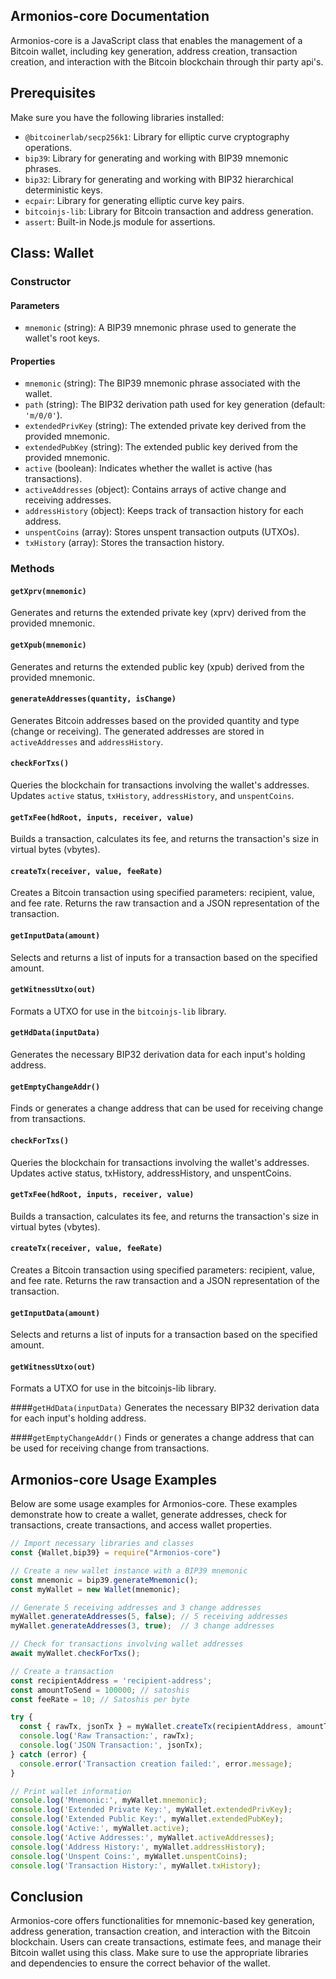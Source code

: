 ## Armonios-core Documentation

Armonios-core is a JavaScript class that enables the management of a Bitcoin wallet, including key generation, address creation, transaction creation, and interaction with the Bitcoin blockchain through thir party api's.

## Prerequisites

Make sure you have the following libraries installed:

- `@bitcoinerlab/secp256k1`: Library for elliptic curve cryptography operations.
- `bip39`: Library for generating and working with BIP39 mnemonic phrases.
- `bip32`: Library for generating and working with BIP32 hierarchical deterministic keys.
- `ecpair`: Library for generating elliptic curve key pairs.
- `bitcoinjs-lib`: Library for Bitcoin transaction and address generation.
- `assert`: Built-in Node.js module for assertions.

## Class: Wallet

### Constructor

#### Parameters

- `mnemonic` (string): A BIP39 mnemonic phrase used to generate the wallet's root keys.

#### Properties

- `mnemonic` (string): The BIP39 mnemonic phrase associated with the wallet.
- `path` (string): The BIP32 derivation path used for key generation (default: `'m/0/0'`).
- `extendedPrivKey` (string): The extended private key derived from the provided mnemonic.
- `extendedPubKey` (string): The extended public key derived from the provided mnemonic.
- `active` (boolean): Indicates whether the wallet is active (has transactions).
- `activeAddresses` (object): Contains arrays of active change and receiving addresses.
- `addressHistory` (object): Keeps track of transaction history for each address.
- `unspentCoins` (array): Stores unspent transaction outputs (UTXOs).
- `txHistory` (array): Stores the transaction history.

### Methods

#### `getXprv(mnemonic)`

Generates and returns the extended private key (xprv) derived from the provided mnemonic.

#### `getXpub(mnemonic)`

Generates and returns the extended public key (xpub) derived from the provided mnemonic.

#### `generateAddresses(quantity, isChange)`

Generates Bitcoin addresses based on the provided quantity and type (change or receiving). The generated addresses are stored in `activeAddresses` and `addressHistory`.

#### `checkForTxs()`

Queries the blockchain for transactions involving the wallet's addresses. Updates `active` status, `txHistory`, `addressHistory`, and `unspentCoins`.

#### `getTxFee(hdRoot, inputs, receiver, value)`

Builds a transaction, calculates its fee, and returns the transaction's size in virtual bytes (vbytes).

#### `createTx(receiver, value, feeRate)`

Creates a Bitcoin transaction using specified parameters: recipient, value, and fee rate. Returns the raw transaction and a JSON representation of the transaction.

#### `getInputData(amount)`

Selects and returns a list of inputs for a transaction based on the specified amount.

#### `getWitnessUtxo(out)`

Formats a UTXO for use in the `bitcoinjs-lib` library.

#### `getHdData(inputData)`

Generates the necessary BIP32 derivation data for each input's holding address.

#### `getEmptyChangeAddr()`

Finds or generates a change address that can be used for receiving change from transactions.

#### `checkForTxs()`
Queries the blockchain for transactions involving the wallet's addresses. Updates active status, txHistory, addressHistory, and unspentCoins.

#### `getTxFee(hdRoot, inputs, receiver, value)`
Builds a transaction, calculates its fee, and returns the transaction's size in virtual bytes (vbytes).

#### `createTx(receiver, value, feeRate)`
Creates a Bitcoin transaction using specified parameters: recipient, value, and fee rate. Returns the raw transaction and a JSON representation of the transaction.

#### `getInputData(amount)`
Selects and returns a list of inputs for a transaction based on the specified amount.

#### `getWitnessUtxo(out)`
Formats a UTXO for use in the bitcoinjs-lib library.

####`getHdData(inputData)`
Generates the necessary BIP32 derivation data for each input's holding address.

####`getEmptyChangeAddr()`
Finds or generates a change address that can be used for receiving change from transactions.

## Armonios-core Usage Examples

Below are some usage examples for Armonios-core. These examples demonstrate how to create a wallet, generate addresses, check for transactions, create transactions, and access wallet properties.


```javascript
// Import necessary libraries and classes
const {Wallet,bip39} = require("Armonios-core")

// Create a new wallet instance with a BIP39 mnemonic
const mnemonic = bip39.generateMnemonic();
const myWallet = new Wallet(mnemonic);

// Generate 5 receiving addresses and 3 change addresses
myWallet.generateAddresses(5, false); // 5 receiving addresses
myWallet.generateAddresses(3, true);  // 3 change addresses

// Check for transactions involving wallet addresses
await myWallet.checkForTxs();

// Create a transaction
const recipientAddress = 'recipient-address';
const amountToSend = 100000; // satoshis
const feeRate = 10; // Satoshis per byte

try {
  const { rawTx, jsonTx } = myWallet.createTx(recipientAddress, amountToSend, feeRate);
  console.log('Raw Transaction:', rawTx);
  console.log('JSON Transaction:', jsonTx);
} catch (error) {
  console.error('Transaction creation failed:', error.message);
}

// Print wallet information
console.log('Mnemonic:', myWallet.mnemonic);
console.log('Extended Private Key:', myWallet.extendedPrivKey);
console.log('Extended Public Key:', myWallet.extendedPubKey);
console.log('Active:', myWallet.active);
console.log('Active Addresses:', myWallet.activeAddresses);
console.log('Address History:', myWallet.addressHistory);
console.log('Unspent Coins:', myWallet.unspentCoins);
console.log('Transaction History:', myWallet.txHistory);
```
## Conclusion

Armonios-core offers functionalities for mnemonic-based key generation, address generation, transaction creation, and interaction with the Bitcoin blockchain. Users can create transactions, estimate fees, and manage their Bitcoin wallet using this class. Make sure to use the appropriate libraries and dependencies to ensure the correct behavior of the wallet.
